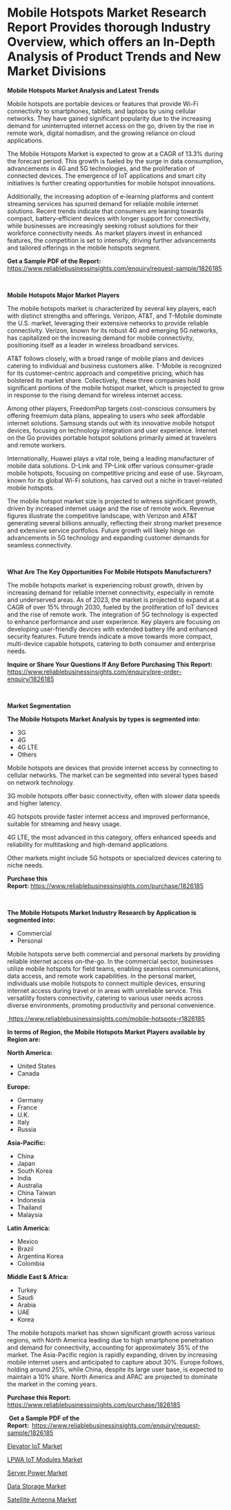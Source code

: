 <p><h1>Mobile Hotspots Market Research Report Provides thorough Industry Overview, which offers an In-Depth Analysis of Product Trends and New Market Divisions</h1></p><p><strong>Mobile Hotspots Market Analysis and Latest Trends</strong></p>
<p><p>Mobile hotspots are portable devices or features that provide Wi-Fi connectivity to smartphones, tablets, and laptops by using cellular networks. They have gained significant popularity due to the increasing demand for uninterrupted internet access on the go, driven by the rise in remote work, digital nomadism, and the growing reliance on cloud applications.</p><p>The Mobile Hotspots Market is expected to grow at a CAGR of 13.3% during the forecast period. This growth is fueled by the surge in data consumption, advancements in 4G and 5G technologies, and the proliferation of connected devices. The emergence of IoT applications and smart city initiatives is further creating opportunities for mobile hotspot innovations. </p><p>Additionally, the increasing adoption of e-learning platforms and content streaming services has spurred demand for reliable mobile internet solutions. Recent trends indicate that consumers are leaning towards compact, battery-efficient devices with longer support for connectivity, while businesses are increasingly seeking robust solutions for their workforce connectivity needs. As market players invest in enhanced features, the competition is set to intensify, driving further advancements and tailored offerings in the mobile hotspots segment.</p></p>
<p><strong>Get a Sample PDF of the Report:&nbsp;</strong> <a href="https://www.reliablebusinessinsights.com/enquiry/request-sample/1826185?utm_campaign=39&utm_medium=2&utm_source=Github&utm_content=ia&utm_term=08042025&utm_id=mobile-hotspots">https://www.reliablebusinessinsights.com/enquiry/request-sample/1826185</a></p>
<p>&nbsp;</p>
<p><strong>Mobile Hotspots Major Market Players</strong></p>
<p><p>The mobile hotspots market is characterized by several key players, each with distinct strengths and offerings. Verizon, AT&T, and T-Mobile dominate the U.S. market, leveraging their extensive networks to provide reliable connectivity. Verizon, known for its robust 4G and emerging 5G networks, has capitalized on the increasing demand for mobile connectivity, positioning itself as a leader in wireless broadband services.</p><p>AT&T follows closely, with a broad range of mobile plans and devices catering to individual and business customers alike. T-Mobile is recognized for its customer-centric approach and competitive pricing, which has bolstered its market share. Collectively, these three companies hold significant portions of the mobile hotspot market, which is projected to grow in response to the rising demand for wireless internet access.</p><p>Among other players, FreedomPop targets cost-conscious consumers by offering freemium data plans, appealing to users who seek affordable internet solutions. Samsung stands out with its innovative mobile hotspot devices, focusing on technology integration and user experience. Internet on the Go provides portable hotspot solutions primarily aimed at travelers and remote workers.</p><p>Internationally, Huawei plays a vital role, being a leading manufacturer of mobile data solutions. D-Link and TP-Link offer various consumer-grade mobile hotspots, focusing on competitive pricing and ease of use. Skyroam, known for its global Wi-Fi solutions, has carved out a niche in travel-related mobile hotspots.</p><p>The mobile hotspot market size is projected to witness significant growth, driven by increased internet usage and the rise of remote work. Revenue figures illustrate the competitive landscape, with Verizon and AT&T generating several billions annually, reflecting their strong market presence and extensive service portfolios. Future growth will likely hinge on advancements in 5G technology and expanding customer demands for seamless connectivity.</p></p>
<p>&nbsp;</p>
<p><strong>What Are The Key Opportunities For Mobile Hotspots Manufacturers?</strong></p>
<p><p>The mobile hotspots market is experiencing robust growth, driven by increasing demand for reliable internet connectivity, especially in remote and underserved areas. As of 2023, the market is projected to expand at a CAGR of over 15% through 2030, fueled by the proliferation of IoT devices and the rise of remote work. The integration of 5G technology is expected to enhance performance and user experience. Key players are focusing on developing user-friendly devices with extended battery life and enhanced security features. Future trends indicate a move towards more compact, multi-device capable hotspots, catering to both consumer and enterprise needs.</p></p>
<p><strong>Inquire or Share Your Questions If Any Before Purchasing This Report:</strong> <a href="https://www.reliablebusinessinsights.com/enquiry/pre-order-enquiry/1826185?utm_campaign=39&utm_medium=2&utm_source=Github&utm_content=ia&utm_term=08042025&utm_id=mobile-hotspots">https://www.reliablebusinessinsights.com/enquiry/pre-order-enquiry/1826185</a></p>
<p>&nbsp;</p>
<p><strong>Market Segmentation</strong></p>
<p><strong>The Mobile Hotspots Market Analysis by types is segmented into:</strong></p>
<p><ul><li>3G</li><li>4G</li><li>4G LTE</li><li>Others</li></ul></p>
<p><p>Mobile hotspots are devices that provide internet access by connecting to cellular networks. The market can be segmented into several types based on network technology. </p><p>3G mobile hotspots offer basic connectivity, often with slower data speeds and higher latency. </p><p>4G hotspots provide faster internet access and improved performance, suitable for streaming and heavy usage. </p><p>4G LTE, the most advanced in this category, offers enhanced speeds and reliability for multitasking and high-demand applications. </p><p>Other markets might include 5G hotspots or specialized devices catering to niche needs.</p></p>
<p><strong>Purchase this Report:&nbsp;</strong><a href="https://www.reliablebusinessinsights.com/purchase/1826185?utm_campaign=39&utm_medium=2&utm_source=Github&utm_content=ia&utm_term=08042025&utm_id=mobile-hotspots">https://www.reliablebusinessinsights.com/purchase/1826185</a></p>
<p>&nbsp;</p>
<p><strong>The Mobile Hotspots Market Industry Research by Application is segmented into:</strong></p>
<p><ul><li>Commercial</li><li>Personal</li></ul></p>
<p><p>Mobile hotspots serve both commercial and personal markets by providing reliable internet access on-the-go. In the commercial sector, businesses utilize mobile hotspots for field teams, enabling seamless communications, data access, and remote work capabilities. In the personal market, individuals use mobile hotspots to connect multiple devices, ensuring internet access during travel or in areas with unreliable service. This versatility fosters connectivity, catering to various user needs across diverse environments, promoting productivity and personal convenience.</p></p>
<p><a href="https://www.reliablebusinessinsights.com/mobile-hotspots-r1826185?utm_campaign=39&utm_medium=2&utm_source=Github&utm_content=ia&utm_term=08042025&utm_id=mobile-hotspots">&nbsp;https://www.reliablebusinessinsights.com/mobile-hotspots-r1826185</a></p>
<p><strong>In terms of Region, the Mobile Hotspots Market Players available by Region are:</strong></p>
<p>
    <p> <strong> North America: </strong>
        <ul>
            <li>United States</li>
            <li>Canada</li>
        </ul>
        </p> 
    <p> <strong> Europe: </strong>
        <ul>
            <li>Germany</li>
            <li>France</li>
            <li>U.K.</li>
            <li>Italy</li>
            <li>Russia</li>
        </ul>
        </p> 
    <p> <strong> Asia-Pacific: </strong>
        <ul>
            <li>China</li>
            <li>Japan</li>
            <li>South Korea</li>
            <li>India</li>
            <li>Australia</li>
            <li>China Taiwan</li>
            <li>Indonesia</li>
            <li>Thailand</li>
            <li>Malaysia</li>
        </ul>
        </p> 
    <p> <strong> Latin America: </strong>
        <ul>
            <li>Mexico</li>
            <li>Brazil</li>
            <li>Argentina Korea</li>
            <li>Colombia</li>
        </ul>
        </p> 
    <p> <strong> Middle East & Africa: </strong>
        <ul>
            <li>Turkey</li>
            <li>Saudi</li>
            <li>Arabia</li>
            <li>UAE</li>
            <li>Korea</li>
        </ul>
    </p>
    </p>
<p><p>The mobile hotspots market has shown significant growth across various regions, with North America leading due to high smartphone penetration and demand for connectivity, accounting for approximately 35% of the market. The Asia-Pacific region is rapidly expanding, driven by increasing mobile internet users and anticipated to capture about 30%. Europe follows, holding around 25%, while China, despite its large user base, is expected to maintain a 10% share. North America and APAC are projected to dominate the market in the coming years.</p></p>
<p><strong>Purchase this Report: </strong><a href="https://www.reliablebusinessinsights.com/purchase/1826185?utm_campaign=39&utm_medium=2&utm_source=Github&utm_content=ia&utm_term=08042025&utm_id=mobile-hotspots">https://www.reliablebusinessinsights.com/purchase/1826185</a></p>
<p>&nbsp;<strong>Get a Sample PDF of the Report:&nbsp;&nbsp;</strong><a href="https://www.reliablebusinessinsights.com/enquiry/request-sample/1826185?utm_campaign=39&utm_medium=2&utm_source=Github&utm_content=ia&utm_term=08042025&utm_id=mobile-hotspots">https://www.reliablebusinessinsights.com/enquiry/request-sample/1826185</a></p>
<p><strong></strong></p>
<p><p><a href="https://github.com/widlerumland/Market-Research-Report-List-1/blob/main/elevator-iot-market.md?utm_campaign=39&utm_medium=2&utm_source=Github&utm_content=ia&utm_term=08042025&utm_id=mobile-hotspots">Elevator IoT Market</a></p><p><a href="https://github.com/gummaarmel83/Market-Research-Report-List-1/blob/main/lpwa-iot-modules-market.md?utm_campaign=39&utm_medium=2&utm_source=Github&utm_content=ia&utm_term=08042025&utm_id=mobile-hotspots">LPWA IoT Modules Market</a></p><p><a href="https://github.com/decockogbaro25/Market-Research-Report-List-1/blob/main/server-power-market.md?utm_campaign=39&utm_medium=2&utm_source=Github&utm_content=ia&utm_term=08042025&utm_id=mobile-hotspots">Server Power Market</a></p><p><a href="https://github.com/uldularido/Market-Research-Report-List-1/blob/main/data-storage-market.md?utm_campaign=39&utm_medium=2&utm_source=Github&utm_content=ia&utm_term=08042025&utm_id=mobile-hotspots">Data Storage Market</a></p><p><a href="https://github.com/panciujoslin3/Market-Research-Report-List-1/blob/main/satellite-antenna-market.md?utm_campaign=39&utm_medium=2&utm_source=Github&utm_content=ia&utm_term=08042025&utm_id=mobile-hotspots">Satellite Antenna Market</a></p></p>